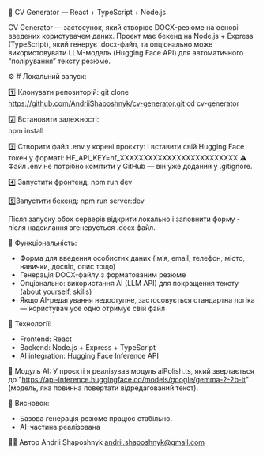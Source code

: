 🧾 CV Generator — React + TypeScript + Node.js

CV Generator — застосунок, який створює DOCX-резюме на основі введених користувачем даних.
Проєкт має бекенд на Node.js + Express (TypeScript), який генерує .docx-файл,
та опціонально може використовувати LLM-модель (Hugging Face API) для автоматичного “полірування” тексту резюме.

⚙️ # Локальний запуск:

1️⃣ Клонувати репозиторій:
git clone https://github.com/AndriiShaposhnyk/cv-generator.git
cd cv-generator

2️⃣ Встановити залежності:  
npm install 

3️⃣ Створити файл .env у корені проєкту:
і вставити свій Hugging Face токен у форматі: HF_API_KEY=hf_XXXXXXXXXXXXXXXXXXXXXXXXX
⚠️ Файл .env не потрібно комітити у GitHub — він уже доданий у .gitignore.

4️⃣ Запустити фронтенд:
npm run dev 

5️⃣Запустити бекенд: 
npm run server:dev 

Після запуску обох серверів відкрити локально і заповнити форму - після надсилання згенерується .docx файл.

🚀 Функціональність:
- Форма для введення особистих даних (ім’я, email, телефон, місто, навички, досвід, опис тощо)
- Генерація DOCX-файлу з форматованим резюме
- Опціонально: використання AI (LLM API) для покращення тексту (about yourself, skills)
- Якщо AI-редагування недоступне, застосовується стандартна логіка — користувач усе одно отримує свій файл

🧰 Технології:
- Frontend: React
- Backend: Node.js + Express + TypeScript
- AI integration: Hugging Face Inference API

🤖 Модуль AI:
У проєкті я реалізував модуль aiPolish.ts, який звертається до "https://api-inference.huggingface.co/models/google/gemma-2-2b-it" (модель, яка повинна повертати відредагований текст). 

🧩 Висновок: 
- Базова генерація резюме працює стабільно. 
- AI-частина реалізована

🧑‍💻 Автор
Andrii Shaposhnyk
andrii.shaposhnyk@gmail.com
